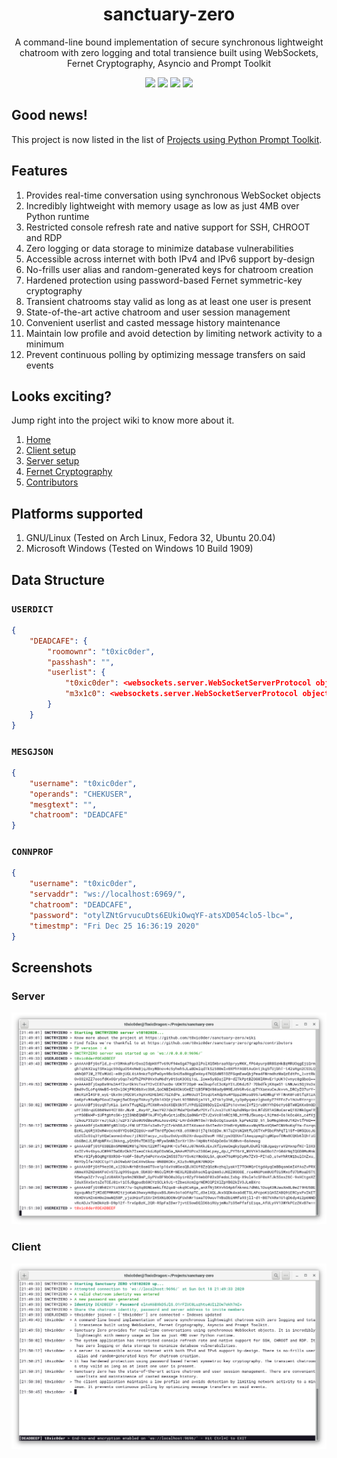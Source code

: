 <h1 align="center">sanctuary-zero</h1>
<p align="center">A command-line bound implementation of secure synchronous lightweight chatroom with zero logging and total transience built using WebSockets, Fernet Cryptography, Asyncio and Prompt Toolkit</p>

<p align="center">
    <img src="https://img.shields.io/github/issues/t0xic0der/sanctuary-zero?style=flat-square&logo=appveyor&color=teal">
    <img src="https://img.shields.io/github/forks/t0xic0der/sanctuary-zero?style=flat-square&logo=appveyor&color=teal">
    <img src="https://img.shields.io/github/stars/t0xic0der/sanctuary-zero?style=flat-square&logo=appveyor&color=teal">
    <img src="https://img.shields.io/github/license/t0xic0der/sanctuary-zero?style=flat-square&logo=appveyor&color=teal">
</p>

## Good news!
This project is now listed in the list of [Projects using Python Prompt Toolkit](https://github.com/prompt-toolkit/python-prompt-toolkit).

## Features
1.  Provides real-time conversation using synchronous WebSocket objects
2.  Incredibly lightweight with memory usage as low as just 4MB over Python runtime
3.  Restricted console refresh rate and native support for SSH, CHROOT and RDP
4.  Zero logging or data storage to minimize database vulnerabilities
5.  Accessible across internet with both IPv4 and IPv6 support by-design
6.  No-frills user alias and random-generated keys for chatroom creation
7.  Hardened protection using password-based Fernet symmetric-key cryptography
8.  Transient chatrooms stay valid as long as at least one user is present
9.  State-of-the-art active chatroom and user session management
10. Convenient userlist and casted message history maintenance
11. Maintain low profile and avoid detection by limiting network activity to a minimum
12. Prevent continuous polling by optimizing message transfers on said events

## Looks exciting?
Jump right into the project wiki to know more about it.
1. [Home](https://github.com/t0xic0der/sanctuary-zero/wiki)
2. [Client setup](https://github.com/t0xic0der/sanctuary-zero/wiki/Client-setup)
3. [Server setup](https://github.com/t0xic0der/sanctuary-zero/wiki/Server-setup)
4. [Fernet Cryptography](https://medium.com/asecuritysite-when-bob-met-alice/passing-encrypted-tokens-the-fernet-way-ef9b2a9d125d)
5. [Contributors](https://github.com/t0xic0der/sanctuary-zero/graphs/contributors)

## Platforms supported
1. GNU/Linux (Tested on Arch Linux, Fedora 32, Ubuntu 20.04)
2. Microsoft Windows (Tested on Windows 10 Build 1909)

## Data Structure

### **`USERDICT`**

```json
{
    "DEADCAFE": {
        "roomownr": "t0xic0der",
        "passhash": "",
        "userlist": {
            "t0xic0der": <websockets.server.WebSocketServerProtocol object at 0x7fd58a985580>,
            "m3x1c0": <websockets.server.WebSocketServerProtocol object at 0x7fd58a9d8dc0>
        }
    }
}
```

### **`MESGJSON`**

```json
{
    "username": "t0xic0der",
    "operands": "CHEKUSER",
    "mesgtext": "",
    "chatroom": "DEADCAFE"
}
```

### **`CONNPROF`**

```json
{
    "username": "t0xic0der",
    "servaddr": "ws://localhost:6969/",
    "chatroom": "DEADCAFE",
    "password": "otylZNtGrvucuDts6EUkiOwqYF-atsXD054clo5-lbc=",
    "timestmp": "Fri Dec 25 16:36:19 2020"
}
```

## Screenshots
### Server
![](pictures/back.png)
### Client
![](pictures/frnt.png)
